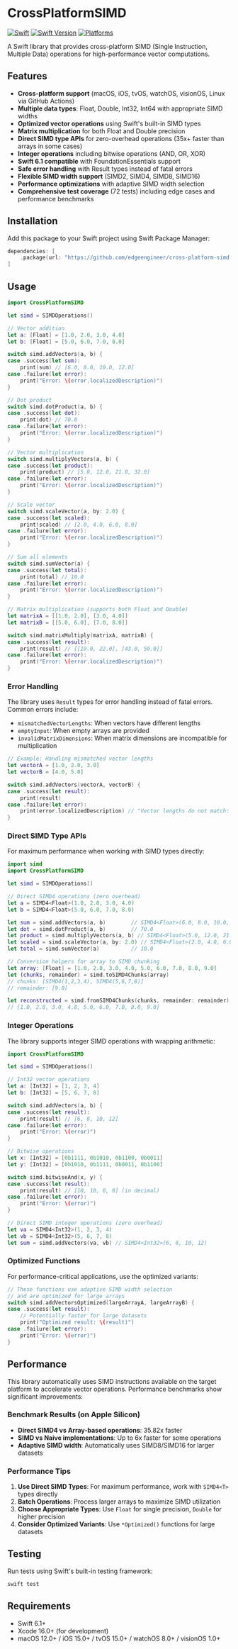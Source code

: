# CrossPlatformSIMD

[![Swift](https://github.com/edgeengineer/cross-platform-simd/actions/workflows/swift.yml/badge.svg)](https://github.com/edgeengineer/cross-platform-simd/actions/workflows/swift.yml)
[![Swift Version](https://img.shields.io/badge/Swift-6.1-orange.svg)](https://swift.org)
[![Platforms](https://img.shields.io/badge/Platforms-macOS%20%7C%20Linux%20%7C%20iOS%20%7C%20tvOS%20%7C%20watchOS%20%7C%20visionOS-blue.svg)](https://swift.org)

A Swift library that provides cross-platform SIMD (Single Instruction, Multiple Data) operations for high-performance vector computations.

## Features

- **Cross-platform support** (macOS, iOS, tvOS, watchOS, visionOS, Linux via GitHub Actions)
- **Multiple data types**: Float, Double, Int32, Int64 with appropriate SIMD widths
- **Optimized vector operations** using Swift's built-in SIMD types
- **Matrix multiplication** for both Float and Double precision
- **Direct SIMD type APIs** for zero-overhead operations (35x+ faster than arrays in some cases)
- **Integer operations** including bitwise operations (AND, OR, XOR)
- **Swift 6.1 compatible** with FoundationEssentials support
- **Safe error handling** with Result types instead of fatal errors
- **Flexible SIMD width support** (SIMD2, SIMD4, SIMD8, SIMD16)
- **Performance optimizations** with adaptive SIMD width selection
- **Comprehensive test coverage** (72 tests) including edge cases and performance benchmarks

## Installation

Add this package to your Swift project using Swift Package Manager:

```swift
dependencies: [
    .package(url: "https://github.com/edgeengineer/cross-platform-simd.git", from: "0.0.1")
]
```

## Usage

```swift
import CrossPlatformSIMD

let simd = SIMDOperations()

// Vector addition
let a: [Float] = [1.0, 2.0, 3.0, 4.0]
let b: [Float] = [5.0, 6.0, 7.0, 8.0]

switch simd.addVectors(a, b) {
case .success(let sum):
    print(sum) // [6.0, 8.0, 10.0, 12.0]
case .failure(let error):
    print("Error: \(error.localizedDescription)")
}

// Dot product
switch simd.dotProduct(a, b) {
case .success(let dot):
    print(dot) // 70.0
case .failure(let error):
    print("Error: \(error.localizedDescription)")
}

// Vector multiplication
switch simd.multiplyVectors(a, b) {
case .success(let product):
    print(product) // [5.0, 12.0, 21.0, 32.0]
case .failure(let error):
    print("Error: \(error.localizedDescription)")
}

// Scale vector
switch simd.scaleVector(a, by: 2.0) {
case .success(let scaled):
    print(scaled) // [2.0, 4.0, 6.0, 8.0]
case .failure(let error):
    print("Error: \(error.localizedDescription)")
}

// Sum all elements
switch simd.sumVector(a) {
case .success(let total):
    print(total) // 10.0
case .failure(let error):
    print("Error: \(error.localizedDescription)")
}

// Matrix multiplication (supports both Float and Double)
let matrixA = [[1.0, 2.0], [3.0, 4.0]]
let matrixB = [[5.0, 6.0], [7.0, 8.0]]

switch simd.matrixMultiply(matrixA, matrixB) {
case .success(let result):
    print(result) // [[19.0, 22.0], [43.0, 50.0]]
case .failure(let error):
    print("Error: \(error.localizedDescription)")
}
```

### Error Handling

The library uses `Result` types for error handling instead of fatal errors. Common errors include:

- `mismatchedVectorLengths`: When vectors have different lengths
- `emptyInput`: When empty arrays are provided
- `invalidMatrixDimensions`: When matrix dimensions are incompatible for multiplication

```swift
// Example: Handling mismatched vector lengths
let vectorA = [1.0, 2.0, 3.0]
let vectorB = [4.0, 5.0]

switch simd.addVectors(vectorA, vectorB) {
case .success(let result):
    print(result)
case .failure(let error):
    print(error.localizedDescription) // "Vector lengths do not match: 3 != 2"
}
```

### Direct SIMD Type APIs

For maximum performance when working with SIMD types directly:

```swift
import simd
import CrossPlatformSIMD

let simd = SIMDOperations()

// Direct SIMD4 operations (zero overhead)
let a = SIMD4<Float>(1.0, 2.0, 3.0, 4.0)
let b = SIMD4<Float>(5.0, 6.0, 7.0, 8.0)

let sum = simd.addVectors(a, b)        // SIMD4<Float>(6.0, 8.0, 10.0, 12.0)
let dot = simd.dotProduct(a, b)        // 70.0
let product = simd.multiplyVectors(a, b) // SIMD4<Float>(5.0, 12.0, 21.0, 32.0)
let scaled = simd.scaleVector(a, by: 2.0) // SIMD4<Float>(2.0, 4.0, 6.0, 8.0)
let total = simd.sumVector(a)          // 10.0

// Conversion helpers for array to SIMD chunking
let array: [Float] = [1.0, 2.0, 3.0, 4.0, 5.0, 6.0, 7.0, 8.0, 9.0]
let (chunks, remainder) = simd.toSIMD4Chunks(array)
// chunks: [SIMD4(1,2,3,4), SIMD4(5,6,7,8)]
// remainder: [9.0]

let reconstructed = simd.fromSIMD4Chunks(chunks, remainder: remainder)
// [1.0, 2.0, 3.0, 4.0, 5.0, 6.0, 7.0, 8.0, 9.0]
```

### Integer Operations

The library supports integer SIMD operations with wrapping arithmetic:

```swift
import CrossPlatformSIMD

let simd = SIMDOperations()

// Int32 vector operations
let a: [Int32] = [1, 2, 3, 4]
let b: [Int32] = [5, 6, 7, 8]

switch simd.addVectors(a, b) {
case .success(let result):
    print(result) // [6, 8, 10, 12]
case .failure(let error):
    print("Error: \(error)")
}

// Bitwise operations
let x: [Int32] = [0b1111, 0b1010, 0b1100, 0b0011]
let y: [Int32] = [0b1010, 0b1111, 0b0011, 0b1100]

switch simd.bitwiseAnd(x, y) {
case .success(let result):
    print(result) // [10, 10, 0, 0] (in decimal)
case .failure(let error):
    print("Error: \(error)")
}

// Direct SIMD integer operations (zero overhead)
let va = SIMD4<Int32>(1, 2, 3, 4)
let vb = SIMD4<Int32>(5, 6, 7, 8)
let sum = simd.addVectors(va, vb) // SIMD4<Int32>(6, 8, 10, 12)
```

### Optimized Functions

For performance-critical applications, use the optimized variants:

```swift
// These functions use adaptive SIMD width selection
// and are optimized for large arrays
switch simd.addVectorsOptimized(largeArrayA, largeArrayB) {
case .success(let result):
    // Potentially faster for large datasets
    print("Optimized result: \(result)")
case .failure(let error):
    print("Error: \(error)")
}
```

## Performance

This library automatically uses SIMD instructions available on the target platform to accelerate vector operations. Performance benchmarks show significant improvements:

### Benchmark Results (on Apple Silicon)

- **Direct SIMD4 vs Array-based operations**: 35.82x faster
- **SIMD vs Naive implementations**: Up to 6x faster for some operations
- **Adaptive SIMD width**: Automatically uses SIMD8/SIMD16 for larger datasets

### Performance Tips

1. **Use Direct SIMD Types**: For maximum performance, work with `SIMD4<T>` types directly
2. **Batch Operations**: Process larger arrays to maximize SIMD utilization  
3. **Choose Appropriate Types**: Use `Float` for single precision, `Double` for higher precision
4. **Consider Optimized Variants**: Use `*Optimized()` functions for large datasets

## Testing

Run tests using Swift's built-in testing framework:

```bash
swift test
```

## Requirements

- Swift 6.1+
- Xcode 16.0+ (for development)
- macOS 12.0+ / iOS 15.0+ / tvOS 15.0+ / watchOS 8.0+ / visionOS 1.0+